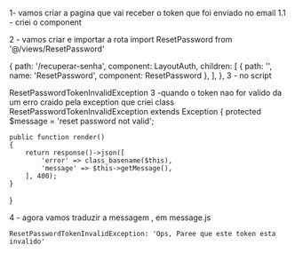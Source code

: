 1- vamos criar a pagina que vai receber o token que foi enviado no email
        1.1 - criei o component
        <template>
    <div>
        <h3 class="py-2 mb-8 text-gray-500 text-lg font-medium text-center">
            Recuperar senha
        </h3>

        
            <div class="grid gap-2">
               
                    <input
                        v-model="email"
                        type="email"
                        placeholder="Digite seu e-mail"
                        class="bg-gray-900 placeholder-gray-700 text-gray-500 font-light border border-gray-900 focus:outline-none focus:border-blue-800 rounded-sm py-3 px-4 block w-full appearance-none leading-normal"
                    >

                   

               
                    <input
                        v-model="password"
                        type="password"
                        placeholder="Digite sua senha"
                        class="bg-gray-900 placeholder-gray-700 text-gray-500 font-light border border-gray-900 focus:outline-none focus:border-blue-800 rounded-sm py-3 px-4 block w-full appearance-none leading-normal"
                    >

                   

                <button
                    type="submit"
                    :disabled="spinner.reset_password"
                    class="flex items-center justify-center bg-blue-800 text-blue-200 font-medium text-sm focus:outline-none rounded-sm py-3 px-4 block w-full appearance-none leading-normal"
                >
                    <!-- <img
                        v-if="spinner.reset_password"
                        src="@/assets/img/spinner.svg"
                        alt=""
                        class="w-5 h-5 mr-2"
                    > -->

                    ALETRAR SENHA
                </button>

                <div class="my-4 text-center">
                    <RouterLink
                        :to="{ name: 'login' }"
                        class="text-sm font-light"
                    >
                        Login
                    </RouterLink>
                </div>
            </div>
        
    </div>
</template>


2 - vamos criar e importar a rota
import ResetPassword from '@/views/ResetPassword'

 {
        path: '/recuperar-senha', component: LayoutAuth,
        children: [
            { path: '', name: 'ResetPassword', component: ResetPassword },
        ],
    }, 
3 - no script

<script>
    import { ValidationObserver, ValidationProvider } from 'vee-validate';
    import messages from '@/utils/messages';

    export default {
        name: 'ResetPassword',

        components: {
            ValidationObserver,
            ValidationProvider,
        },

        data() {
            return {
                email: '',
                password: '',
                token: '',
                response: {
                    color: '',
                    message: '',
                },
                spinner: {
                    reset_password: false,
                },
            };
        },

         beforeRouteEnter(to, from, next) {
            // 4 - se nao tiver token
            if (!to?.query?.token) {
                next({ name: 'login' });
            }

            next();
        }, 

        created() {
            //3 - estou capturando o token da url
            this.token = this.$route?.query?.token || '';
        },

        methods: {
            //1 -
            async resetPassword() {
                const validator = await this.$refs.resetPasswordForm.validate();
                if (!validator) { return; }

                this.resetResponse();

                const payload = {
                    // passando os dados para api
                    email: this.email,
                    password: this.password, 
                    
                    token: this.token,
                };

                this.spinner.reset_password = true;

                this.$axios.post('v1/reset-password', payload).then(() => {
                    this.response.color = 'green';
                    this.response.message = 'Senha alterada com sucesso!';

                    this.resetForm();
                }).catch((e) => {
                    const errorCode = e?.response?.data?.error || 'ServerError';
                    this.response.color = 'red';
                    this.response.message = messages[errorCode];
                }).finally(() => {
                    this.spinner.reset_password = false;
                });
            },

            resetResponse() {
                this.response.color = '';
                this.response.message = '';
            },

            resetForm() {
                this.$refs.resetPasswordForm.reset();
                this.email = '';
                this.password = '';
                this.token = '';
            },
        },
    };
</script>
ResetPasswordTokenInvalidException
3 -quando o token nao for valido da um erro craido pela exception que criei
    class ResetPasswordTokenInvalidException extends Exception
{
    protected $message = 'reset password not valid';

    public function render()
    {
        return response()->json([
            'error' => class_basename($this),
            'message' => $this->getMessage(),
        ], 400);
    }
}

4 - agora vamos traduzir a messagem , em message.js

    ResetPasswordTokenInvalidException: 'Ops, Paree que este token esta invalido'













